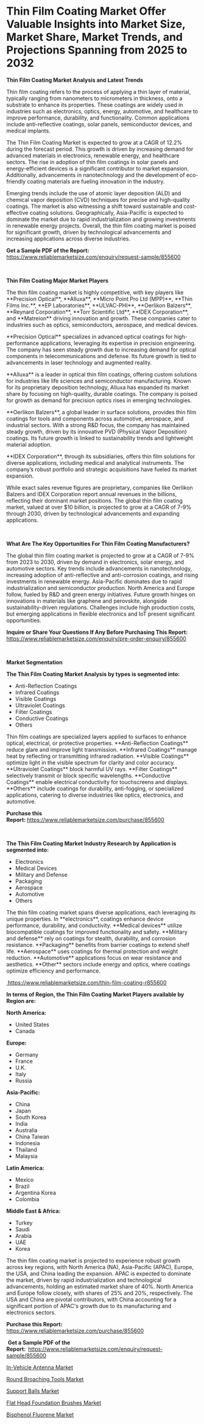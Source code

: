 <p><h1>Thin Film Coating Market Offer Valuable Insights into Market Size, Market Share, Market Trends, and Projections Spanning from 2025 to 2032</h1></p><p><strong>Thin Film Coating Market Analysis and Latest Trends</strong></p>
<p><p>Thin film coating refers to the process of applying a thin layer of material, typically ranging from nanometers to micrometers in thickness, onto a substrate to enhance its properties. These coatings are widely used in industries such as electronics, optics, energy, automotive, and healthcare to improve performance, durability, and functionality. Common applications include anti-reflective coatings, solar panels, semiconductor devices, and medical implants.</p><p>The Thin Film Coating Market is expected to grow at a CAGR of 12.2% during the forecast period. This growth is driven by increasing demand for advanced materials in electronics, renewable energy, and healthcare sectors. The rise in adoption of thin film coatings in solar panels and energy-efficient devices is a significant contributor to market expansion. Additionally, advancements in nanotechnology and the development of eco-friendly coating materials are fueling innovation in the industry.</p><p>Emerging trends include the use of atomic layer deposition (ALD) and chemical vapor deposition (CVD) techniques for precise and high-quality coatings. The market is also witnessing a shift toward sustainable and cost-effective coating solutions. Geographically, Asia-Pacific is expected to dominate the market due to rapid industrialization and growing investments in renewable energy projects. Overall, the thin film coating market is poised for significant growth, driven by technological advancements and increasing applications across diverse industries.</p></p>
<p><strong>Get a Sample PDF of the Report:&nbsp;</strong> <a href="https://www.reliablemarketsize.com/enquiry/request-sample/855600?utm_campaign=1897&utm_medium=2&utm_source=Github&utm_content=ia&utm_term=26012025&utm_id=thin-film-coating">https://www.reliablemarketsize.com/enquiry/request-sample/855600</a></p>
<p>&nbsp;</p>
<p><strong>Thin Film Coating Major Market Players</strong></p>
<p><p>The thin film coating market is highly competitive, with key players like **Precision Optical**, **Alluxa**, **Micro Point Pro Ltd (MPP)**, **Thin Films Inc.**, **EP Laboratories**, **ULVAC-PHI**, **Oerlikon Balzers**, **Reynard Corporation**, **Torr Scientific Ltd**, **IDEX Corporation**, and **Matreion** driving innovation and growth. These companies cater to industries such as optics, semiconductors, aerospace, and medical devices.</p><p>**Precision Optical** specializes in advanced optical coatings for high-performance applications, leveraging its expertise in precision engineering. The company has seen steady growth due to increasing demand for optical components in telecommunications and defense. Its future growth is tied to advancements in laser technology and augmented reality.</p><p>**Alluxa** is a leader in optical thin film coatings, offering custom solutions for industries like life sciences and semiconductor manufacturing. Known for its proprietary deposition technology, Alluxa has expanded its market share by focusing on high-quality, durable coatings. The company is poised for growth as demand for precision optics rises in emerging technologies.</p><p>**Oerlikon Balzers**, a global leader in surface solutions, provides thin film coatings for tools and components across automotive, aerospace, and industrial sectors. With a strong R&D focus, the company has maintained steady growth, driven by its innovative PVD (Physical Vapor Deposition) coatings. Its future growth is linked to sustainability trends and lightweight material adoption.</p><p>**IDEX Corporation**, through its subsidiaries, offers thin film solutions for diverse applications, including medical and analytical instruments. The company’s robust portfolio and strategic acquisitions have fueled its market expansion.</p><p>While exact sales revenue figures are proprietary, companies like Oerlikon Balzers and IDEX Corporation report annual revenues in the billions, reflecting their dominant market positions. The global thin film coating market, valued at over $10 billion, is projected to grow at a CAGR of 7-9% through 2030, driven by technological advancements and expanding applications.</p></p>
<p>&nbsp;</p>
<p><strong>What Are The Key Opportunities For Thin Film Coating Manufacturers?</strong></p>
<p><p>The global thin film coating market is projected to grow at a CAGR of 7-9% from 2023 to 2030, driven by demand in electronics, solar energy, and automotive sectors. Key trends include advancements in nanotechnology, increasing adoption of anti-reflective and anti-corrosion coatings, and rising investments in renewable energy. Asia-Pacific dominates due to rapid industrialization and semiconductor production. North America and Europe follow, fueled by R&D and green energy initiatives. Future growth hinges on innovations in materials like graphene and perovskite, alongside sustainability-driven regulations. Challenges include high production costs, but emerging applications in flexible electronics and IoT present significant opportunities.</p></p>
<p><strong>Inquire or Share Your Questions If Any Before Purchasing This Report:</strong> <a href="https://www.reliablemarketsize.com/enquiry/pre-order-enquiry/855600?utm_campaign=1897&utm_medium=2&utm_source=Github&utm_content=ia&utm_term=26012025&utm_id=thin-film-coating">https://www.reliablemarketsize.com/enquiry/pre-order-enquiry/855600</a></p>
<p>&nbsp;</p>
<p><strong>Market Segmentation</strong></p>
<p><strong>The Thin Film Coating Market Analysis by types is segmented into:</strong></p>
<p><ul><li>Anti-Reflection Coatings</li><li>Infrared Coatings</li><li>Visible Coatings</li><li>Ultraviolet Coatings</li><li>Filter Coatings</li><li>Conductive Coatings</li><li>Others</li></ul></p>
<p><p>Thin film coatings are specialized layers applied to surfaces to enhance optical, electrical, or protective properties. **Anti-Reflection Coatings** reduce glare and improve light transmission. **Infrared Coatings** manage heat by reflecting or transmitting infrared radiation. **Visible Coatings** optimize light in the visible spectrum for clarity and color accuracy. **Ultraviolet Coatings** block harmful UV rays. **Filter Coatings** selectively transmit or block specific wavelengths. **Conductive Coatings** enable electrical conductivity for touchscreens and displays. **Others** include coatings for durability, anti-fogging, or specialized applications, catering to diverse industries like optics, electronics, and automotive.</p></p>
<p><strong>Purchase this Report:&nbsp;</strong><a href="https://www.reliablemarketsize.com/purchase/855600?utm_campaign=1897&utm_medium=2&utm_source=Github&utm_content=ia&utm_term=26012025&utm_id=thin-film-coating">https://www.reliablemarketsize.com/purchase/855600</a></p>
<p>&nbsp;</p>
<p><strong>The Thin Film Coating Market Industry Research by Application is segmented into:</strong></p>
<p><ul><li>Electronics</li><li>Medical Devices</li><li>Military and Defense</li><li>Packaging</li><li>Aerospace</li><li>Automotive</li><li>Others</li></ul></p>
<p><p>The thin film coating market spans diverse applications, each leveraging its unique properties. In **electronics**, coatings enhance device performance, durability, and conductivity. **Medical devices** utilize biocompatible coatings for improved functionality and safety. **Military and defense** rely on coatings for stealth, durability, and corrosion resistance. **Packaging** benefits from barrier coatings to extend shelf life. **Aerospace** uses coatings for thermal protection and weight reduction. **Automotive** applications focus on wear resistance and aesthetics. **Other** sectors include energy and optics, where coatings optimize efficiency and performance.</p></p>
<p><a href="https://www.reliablemarketsize.com/thin-film-coating-r855600?utm_campaign=1897&utm_medium=2&utm_source=Github&utm_content=ia&utm_term=26012025&utm_id=thin-film-coating">&nbsp;https://www.reliablemarketsize.com/thin-film-coating-r855600</a></p>
<p><strong>In terms of Region, the Thin Film Coating Market Players available by Region are:</strong></p>
<p>
    <p> <strong> North America: </strong>
        <ul>
            <li>United States</li>
            <li>Canada</li>
        </ul>
        </p> 
    <p> <strong> Europe: </strong>
        <ul>
            <li>Germany</li>
            <li>France</li>
            <li>U.K.</li>
            <li>Italy</li>
            <li>Russia</li>
        </ul>
        </p> 
    <p> <strong> Asia-Pacific: </strong>
        <ul>
            <li>China</li>
            <li>Japan</li>
            <li>South Korea</li>
            <li>India</li>
            <li>Australia</li>
            <li>China Taiwan</li>
            <li>Indonesia</li>
            <li>Thailand</li>
            <li>Malaysia</li>
        </ul>
        </p> 
    <p> <strong> Latin America: </strong>
        <ul>
            <li>Mexico</li>
            <li>Brazil</li>
            <li>Argentina Korea</li>
            <li>Colombia</li>
        </ul>
        </p> 
    <p> <strong> Middle East & Africa: </strong>
        <ul>
            <li>Turkey</li>
            <li>Saudi</li>
            <li>Arabia</li>
            <li>UAE</li>
            <li>Korea</li>
        </ul>
    </p>
    </p>
<p><p>The thin film coating market is projected to experience robust growth across key regions, with North America (NA), Asia-Pacific (APAC), Europe, the USA, and China leading the expansion. APAC is expected to dominate the market, driven by rapid industrialization and technological advancements, holding an estimated market share of 40%. North America and Europe follow closely, with shares of 25% and 20%, respectively. The USA and China are pivotal contributors, with China accounting for a significant portion of APAC's growth due to its manufacturing and electronics sectors.</p></p>
<p><strong>Purchase this Report: </strong><a href="https://www.reliablemarketsize.com/purchase/855600?utm_campaign=1897&utm_medium=2&utm_source=Github&utm_content=ia&utm_term=26012025&utm_id=thin-film-coating">https://www.reliablemarketsize.com/purchase/855600</a></p>
<p>&nbsp;<strong>Get a Sample PDF of the Report:&nbsp;&nbsp;</strong><a href="https://www.reliablemarketsize.com/enquiry/request-sample/855600?utm_campaign=1897&utm_medium=2&utm_source=Github&utm_content=ia&utm_term=26012025&utm_id=thin-film-coating">https://www.reliablemarketsize.com/enquiry/request-sample/855600</a></p>
<p><strong></strong></p>
<p><p><a href="https://www.linkedin.com/pulse/in-vehicle-antenna-market-analysis-historical-data-future-prospects-fllze?utm_campaign=1897&utm_medium=2&utm_source=Github&utm_content=ia&utm_term=26012025&utm_id=thin-film-coating">In-Vehicle Antenna Market</a></p><p><a href="https://www.linkedin.com/pulse/comprehensive-overview-round-broaching-tools-market-competitive-edlre?utm_campaign=1897&utm_medium=2&utm_source=Github&utm_content=ia&utm_term=26012025&utm_id=thin-film-coating">Round Broaching Tools Market</a></p><p><a href="https://github.com/stillsfloria19981/Market-Research-Report-List-1/blob/main/support-balls-market.md?utm_campaign=1897&utm_medium=2&utm_source=Github&utm_content=ia&utm_term=26012025&utm_id=thin-film-coating">Support Balls Market</a></p><p><a href="https://www.linkedin.com/pulse/comprehensive-overview-flat-head-foundation-brushes-market-u9d3c?utm_campaign=1897&utm_medium=2&utm_source=Github&utm_content=ia&utm_term=26012025&utm_id=thin-film-coating">Flat Head Foundation Brushes Market</a></p><p><a href="https://github.com/gukenneth26571/Market-Research-Report-List-1/blob/main/bisphenol-fluorene-market.md?utm_campaign=1897&utm_medium=2&utm_source=Github&utm_content=ia&utm_term=26012025&utm_id=thin-film-coating">Bisphenol Fluorene Market</a></p></p>